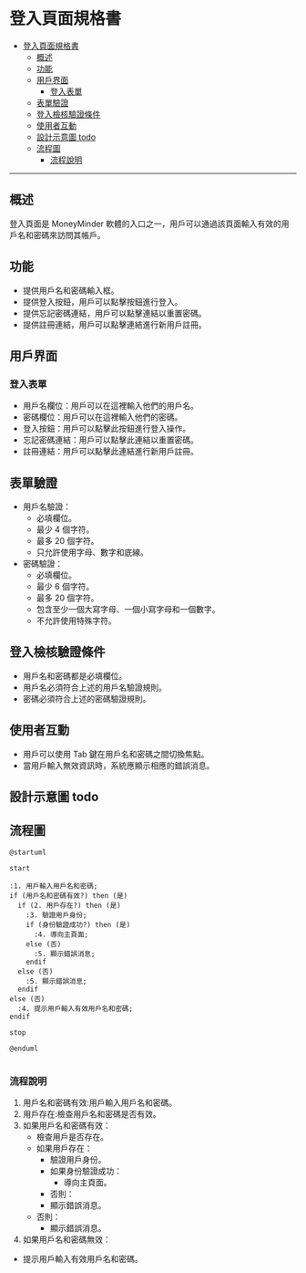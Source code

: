 # 登入頁面規格書

- [登入頁面規格書](#登入頁面規格書)
  - [概述](#概述)
  - [功能](#功能)
  - [用戶界面](#用戶界面)
    - [登入表單](#登入表單)
  - [表單驗證](#表單驗證)
  - [登入檢核驗證條件](#登入檢核驗證條件)
  - [使用者互動](#使用者互動)
  - [設計示意圖 todo](#設計示意圖-todo)
  - [流程圖](#流程圖)
    - [流程說明](#流程說明)

---

## 概述

登入頁面是 MoneyMinder 軟體的入口之一，用戶可以通過該頁面輸入有效的用戶名和密碼來訪問其帳戶。

## 功能

- 提供用戶名和密碼輸入框。
- 提供登入按鈕，用戶可以點擊按鈕進行登入。
- 提供忘記密碼連結，用戶可以點擊連結以重置密碼。
- 提供註冊連結，用戶可以點擊連結進行新用戶註冊。

## 用戶界面

### 登入表單

- 用戶名欄位：用戶可以在這裡輸入他們的用戶名。
- 密碼欄位：用戶可以在這裡輸入他們的密碼。
- 登入按鈕：用戶可以點擊此按鈕進行登入操作。
- 忘記密碼連結：用戶可以點擊此連結以重置密碼。
- 註冊連結：用戶可以點擊此連結進行新用戶註冊。

## 表單驗證

- 用戶名驗證：
  - 必填欄位。
  - 最少 4 個字符。
  - 最多 20 個字符。
  - 只允許使用字母、數字和底線。
- 密碼驗證：
  - 必填欄位。
  - 最少 6 個字符。
  - 最多 20 個字符。
  - 包含至少一個大寫字母、一個小寫字母和一個數字。
  - 不允許使用特殊字符。

## 登入檢核驗證條件

- 用戶名和密碼都是必填欄位。
- 用戶名必須符合上述的用戶名驗證規則。
- 密碼必須符合上述的密碼驗證規則。

## 使用者互動

- 用戶可以使用 Tab 鍵在用戶名和密碼之間切換焦點。
- 當用戶輸入無效資訊時，系統應顯示相應的錯誤消息。

## 設計示意圖 todo

<!-- todo -->

## 流程圖

```plantuml
@startuml

start

:1. 用戶輸入用戶名和密碼;
if (用戶名和密碼有效?) then (是)
  if (2. 用戶存在?) then (是)
    :3. 驗證用戶身份;
    if (身份驗證成功?) then (是)
      :4. 導向主頁面;
    else (否)
      :5. 顯示錯誤消息;
    endif
  else (否)
    :5. 顯示錯誤消息;
  endif
else (否)
  :4. 提示用戶輸入有效用戶名和密碼;
endif

stop

@enduml


```

### 流程說明

1. 用戶名和密碼有效:用戶輸入用戶名和密碼。
2. 用戶存在:檢查用戶名和密碼是否有效。
3. 如果用戶名和密碼有效：
   - 檢查用戶是否存在。
   - 如果用戶存在：
     - 驗證用戶身份。
     - 如果身份驗證成功：
       - 導向主頁面。
      - 否則：
       - 顯示錯誤消息。
   - 否則：
     - 顯示錯誤消息。
4. 如果用戶名和密碼無效：

- 提示用戶輸入有效用戶名和密碼。
